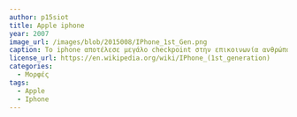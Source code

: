 ```yaml
---
author: p15siot
title: Apple iphone
year: 2007
image_url: /images/blob/2015008/IPhone_1st_Gen.png
caption: Το iphone αποτέλεσε μεγάλο checkpoint στην επικοινωνία ανθρώπου υπολογιστή αφού στην πραγματικότητα κάθε άνθρωπος στον πλανήτη μπορούσε εύκολα και γρήγορα να έρθει σε επαφή με τον υπολογιστή του αφού μπορούσε να τον κουβαλήσει μαζί του.
license_url: https://en.wikipedia.org/wiki/IPhone_(1st_generation)
categories:
  - Μορφές
tags:
  - Apple
  - Iphone
---
```


